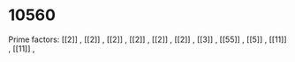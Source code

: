 # 10560

Prime factors: [[2]] , [[2]] , [[2]] , [[2]] , [[2]] , [[2]] , [[3]] , [[55]] , [[5]] , [[11]] , [[11]] , 